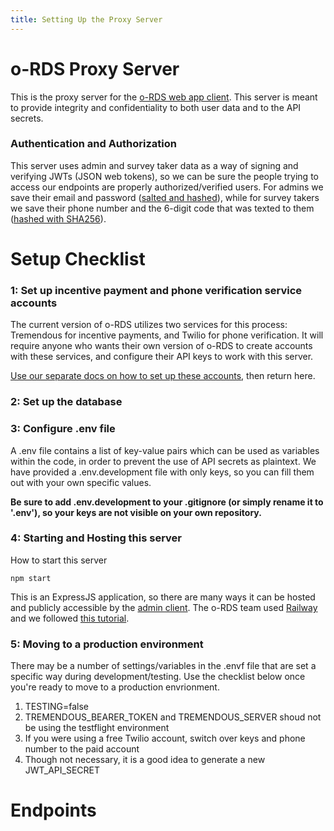 ```yaml
---
title: Setting Up the Proxy Server
---
```


# o-RDS Proxy Server

This is the proxy server for the [o-RDS web app client](https://github.com/o-RDS/o-rds-web-app). This server is meant to provide integrity and confidentiality to both user data and to the API secrets. 


### Authentication and Authorization
This server uses admin and survey taker data as a way of signing and verifying JWTs (JSON web tokens), so we can be sure the people trying to access our endpoints are properly authorized/verified users. For admins we save their email and password ([salted and hashed](./controllers/admin.auth.controller.js)), while for survey takers we save their phone number and the 6-digit code that was texted to them ([hashed with SHA256](./controllers//survey.auth.controller.js)).


# Setup Checklist

### 1: Set up incentive payment and phone verification service accounts
The current version of o-RDS utilizes two services for this process: Tremendous for incentive payments, and Twilio for phone verification. It will require anyone who wants their own version of o-RDS to create accounts with these services, and configure their API keys to work with this server. 

[Use our separate docs on how to set up these accounts](../getting-started/api-keys.md), then return here. 

### 2: Set up the database 


### 3: Configure .env file
A .env file contains a list of key-value pairs which can be used as variables within the code, in order to prevent the use of API secrets as plaintext. We have provided a .env.development file with only keys, so you can fill them out with your own specific values.

**Be sure to add .env.development to your .gitignore (or simply rename it to '.env'), so your keys are not visible on your own repository.**

### 4: Starting and Hosting this server
How to start this server

    npm start


This is an ExpressJS application, so there are many ways it can be hosted and publicly accessible by the [admin client](https://github.com/o-RDS/o-rds-web-app). The o-RDS team used [Railway](https://railway.app/) and we followed [this tutorial](https://developer.mozilla.org/en-US/docs/Learn/Server-side/Express_Nodejs/deployment). 

### 5: Moving to a production environment
There may be a number of settings/variables in the .envf file that are set a specific way during development/testing. Use the checklist below once you're ready to move to a production envrionment. 

1. TESTING=false
2. TREMENDOUS_BEARER_TOKEN and TREMENDOUS_SERVER shoud not be using the testflight environment
3. If you were using a free Twilio account, switch over keys and phone number to the paid account
4. Though not necessary, it is a good idea to generate a new JWT_API_SECRET

[comment]: <> (This will be where we can link to the OpenAPI spec document)
# Endpoints
